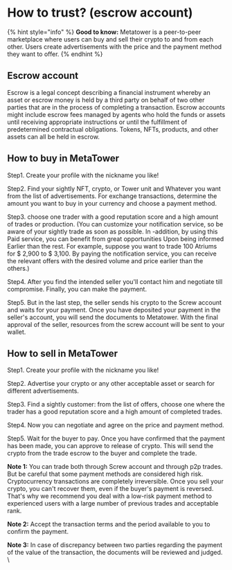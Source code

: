 # How to trust? (escrow account)

{% hint style="info" %}
**Good to know:** Metatower is a peer-to-peer marketplace where users can buy and sell their crypto to and from each other. Users create advertisements with the price and the payment method they want to offer.
{% endhint %}

## Escrow account

Escrow is a legal concept describing a financial instrument whereby an asset or escrow money is held by a third party on behalf of two other parties that are in the process of completing a transaction. Escrow accounts might include escrow fees managed by agents who hold the funds or assets until receiving appropriate instructions or until the fulfillment of predetermined contractual obligations. Tokens, NFTs, products, and other assets can all be held in escrow.

## How to buy in MetaTower

Step1. Create your profile with the nickname you like!

Step2. Find your sightly NFT, crypto, or Tower unit and Whatever you want from the list of advertisements. For exchange transactions, determine the amount you want to buy in your currency and choose a payment method.

Step3. choose one trader with a good reputation score and a high amount of trades or production.  (You can customize your notification service, so be aware of your sightly trade as soon as possible. In -addition, by using this Paid service, you can benefit from great opportunities Upon being informed Earlier than the rest. For example, suppose you want to trade 100 Atriums for $ 2,900 to $ 3,100. By paying the notification service, you can receive the relevant offers with the desired volume and price earlier than the others.)

Step4. After you find the intended seller you'll contact him and negotiate till compromise.  Finally, you can make the payment.

Step5. But in the last step, the seller sends his crypto to the Screw account and waits for your payment. Once you have deposited your payment in the seller's account, you will send the documents to Metatower. With the final approval of the seller, resources from the screw account will be sent to your wallet.

## How to sell in MetaTower

Step1. Create your profile with the nickname you like!

Step2. Advertise your crypto or any other acceptable asset or search for different advertisements.

Step3. Find a sightly customer: from the list of offers, choose one where the trader has a good reputation score and a high amount of completed trades.

Step4. Now you can negotiate and agree on the price and payment method.

Step5. Wait for the buyer to pay. Once you have confirmed that the payment has been made, you can approve to release of crypto. This will send the crypto from the trade escrow to the buyer and complete the trade.

**Note 1:** You can trade both through Screw account and through p2p trades. But be careful that some payment methods are considered high risk. Cryptocurrency transactions are completely irreversible. Once you sell your crypto, you can't recover them, even if the buyer's payment is reversed. That's why we recommend you deal with a low-risk payment method to experienced users with a large number of previous trades and acceptable rank.

**Note 2:** Accept the transaction terms and the period available to you to confirm the payment.

**Note 3:** In case of discrepancy between two parties regarding the payment of the value of the transaction, the documents will be reviewed and judged.\
\
